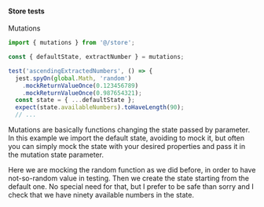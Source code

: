 #### Store tests

Mutations

```js
import { mutations } from '@/store';

const { defaultState, extractNumber } = mutations;

test('ascendingExtractedNumbers', () => {
  jest.spyOn(global.Math, 'random')
    .mockReturnValueOnce(0.123456789)
    .mockReturnValueOnce(0.987654321);
  const state = { ...defaultState };
  expect(state.availableNumbers).toHaveLength(90);
  // ...
```

<aside class="notes">
Mutations are basically functions changing the state passed by parameter.
In this example we import the default state, avoiding to mock it,
but often you can simply mock the state with your desired properties and pass it
in the mutation state parameter.

Here we are mocking the random function as we did before, in order to have
not-so-random value in testing.
Then we create the state starting from the default one.
No special need for that, but I prefer to be safe than sorry and I check that
we have ninety available numbers in the state.
</aside>
